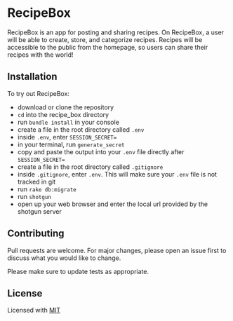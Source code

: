 # RecipeBox

RecipeBox is an app for posting and sharing recipes. On RecipeBox, a user will be able to create, store, and categorize recipes. Recipes will be accessible to the public from the homepage, so users can share their recipes with the world!

## Installation

To try out RecipeBox:

- download or clone the repository
- ```cd``` into the recipe_box directory
- run ```bundle install``` in your console
- create a file in the root directory called ```.env```
- inside ```.env```, enter ```SESSION_SECRET=```
- in your terminal, run ```generate_secret```
- copy and paste the output into your ```.env``` file directly after ```SESSION_SECRET=```
- create a file in the root directory called ```.gitignore```
- inside ```.gitignore```, enter ```.env```. This will make sure your ```.env``` file is not tracked in git
- run ```rake db:migrate```
- run ```shotgun``` 
- open up your web browser and enter the local url provided by the shotgun server

## Contributing
Pull requests are welcome. For major changes, please open an issue first to discuss what you would like to change.

Please make sure to update tests as appropriate.

## License

Licensed with [MIT](https://choosealicense.com/licenses/mit/)

